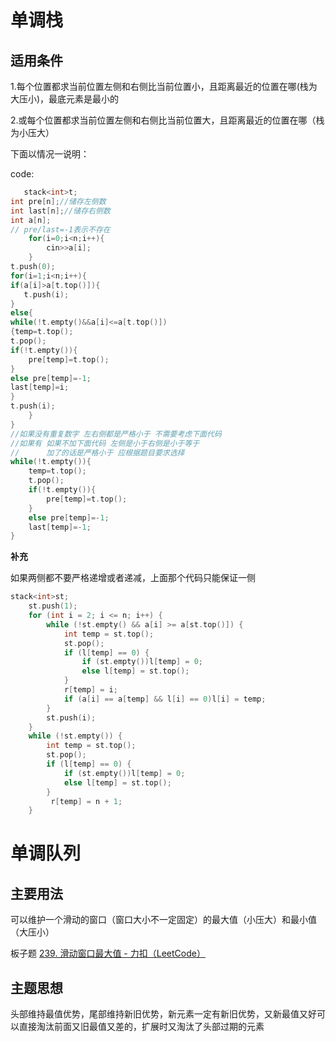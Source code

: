 # 单调栈

## 适用条件

1.每个位置都求当前位置左侧和右侧比当前位置小，且距离最近的位置在哪(栈为大压小)，最底元素是最小的

2.或每个位置都求当前位置左侧和右侧比当前位置大，且距离最近的位置在哪（栈为小压大）



下面以情况一说明：

code:

```c++
   stack<int>t;
int pre[n];//储存左侧数
int last[n];//储存右侧数
int a[n];
// pre/last=-1表示不存在
    for(i=0;i<n;i++){
        cin>>a[i];
    }
t.push(0);
for(i=1;i<n;i++){
if(a[i]>a[t.top()]){
   t.push(i);
}
else{
while(!t.empty()&&a[i]<=a[t.top()])
{temp=t.top();
t.pop();
if(!t.empty()){
    pre[temp]=t.top();
}
else pre[temp]=-1;
last[temp]=i;
}
t.push(i);
    }
}
//如果没有重复数字 左右侧都是严格小于 不需要考虑下面代码
//如果有 如果不加下面代码 左侧是小于右侧是小于等于
//      加了的话是严格小于 应根据题目要求选择
while(!t.empty()){
    temp=t.top();
    t.pop();
    if(!t.empty()){
        pre[temp]=t.top();
    }
    else pre[temp]=-1;
    last[temp]=-1;
}
```



**补充**

如果两侧都不要严格递增或者递减，上面那个代码只能保证一侧

```c++
stack<int>st;
    st.push(1);
    for (int i = 2; i <= n; i++) {
        while (!st.empty() && a[i] >= a[st.top()]) {
            int temp = st.top();
            st.pop();
            if (l[temp] == 0) {
                if (st.empty())l[temp] = 0;
                else l[temp] = st.top();
            }
            r[temp] = i;
            if (a[i] == a[temp] && l[i] == 0)l[i] = temp;
        }
        st.push(i);
    }
    while (!st.empty()) {
        int temp = st.top();
        st.pop();
        if (l[temp] == 0) {
            if (st.empty())l[temp] = 0;
            else l[temp] = st.top();
        }
         r[temp] = n + 1;
    }
```



# 单调队列

## 主要用法

可以维护一个滑动的窗口（窗口大小不一定固定）的最大值（小压大）和最小值（大压小）

板子题 [239. 滑动窗口最大值 - 力扣（LeetCode）](https://leetcode.cn/problems/sliding-window-maximum/)

## 主题思想

头部维持最值优势，尾部维持新旧优势，新元素一定有新旧优势，又新最值又好可以直接淘汰前面又旧最值又差的，扩展时又淘汰了头部过期的元素
